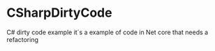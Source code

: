 # CSharpDirtyCode
C# dirty code example it´s a example of code in Net core that needs a refactoring 
